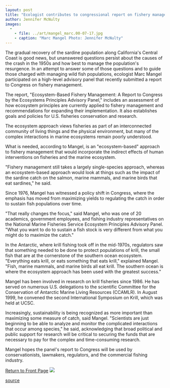 ```yaml
---
layout: post
title: "Ecologist contributes to congressional report on fishery management"
author: Jennifer McNulty
images:
  -
    - file: ../art/mangel_marc.00-07-17.jpg
    - caption: "Marc Mangel Photo: Jennifer McNulty"
---
```


The gradual recovery of the sardine population along California's Central Coast is good news, but unanswered questions persist about the causes of the crash in the 1950s and how best to manage the population's resurgence. In an attempt to answer some of those questions and to guide those charged with managing wild fish populations, ecologist Marc Mangel participated on a high-level advisory panel that recently submitted a report to Congress on fishery management.

The report, "Ecosystem-Based Fishery Management: A Report to Congress by the Ecosystems Principles Advisory Panel," includes an assessment of how ecosystem principles are currently applied to fishery management and recommendations for expanding their implementation. It also establishes goals and policies for U.S. fisheries conservation and research.  
  
The ecosystem approach views fisheries as part of an interconnected community of living things and the physical environment, but many of the complex interactions in marine ecosystems remain poorly understood.  
  
What is needed, according to Mangel, is an "ecosystem-based" approach to fishery management that would incorporate the indirect effects of human interventions on fisheries and the marine ecosystem.

"Fishery management still takes a largely single-species approach, whereas an ecosystem-based approach would look at things such as the impact of the sardine catch on the salmon, marine mammals, and marine birds that eat sardines," he said.  
  
Since 1976, Mangel has witnessed a policy shift in Congress, where the emphasis has moved from maximizing yields to regulating the catch in order to sustain fish populations over time.  
  
"That really changes the focus," said Mangel, who was one of 20 academics, government employees, and fishing industry representatives on the National Marine Fisheries Service Ecosystem Principles Advisory Panel. "What you want to do to sustain a fish stock is very different from what you might do to maximize the catch."   
  
In the Antarctic, where krill fishing took off in the mid-1970s, regulators saw that something needed to be done to protect populations of krill, the small fish that are at the cornerstone of the southern ocean ecosystem. "Everything eats krill, or eats something that eats krill," explained Mangel. "Fish, marine mammals, and marine birds all eat krill. The southern ocean is where the ecosystem approach has been used with the greatest success."  
  
Mangel has been involved in research on krill fisheries since 1986. He has served on numerous U.S. delegations to the scientific Committee for the Conservation of Antarctic Marine Living Resources (CCAMLR). In August 1999, he convened the second International Symposium on Krill, which was held at UCSC.  
  
Increasingly, sustainability is being recognized as more important than maximizing some measure of catch, said Mangel. "Scientists are just beginning to be able to analyze and monitor the complicated interactions that occur among species," he said, acknowledging that broad political and public support for research will be critical to securing the funds that are necessary to pay for the complex and time-consuming research.   
  
Mangel hopes the panel's report to Congress will be used by conservationists, lawmakers, regulators, and the commercial fishing industry.

[Return to Front Page][1] ![ ][2]

[1]: ../../index.html
[2]: ../../images/trans.gif

[source](http://www1.ucsc.edu/currents/00-01/07-17/mangel.html "Permalink to mangel")
